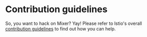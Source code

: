 # Contribution guidelines

So, you want to hack on Mixer? Yay! Please refer to Istio's overall
[contribution guidelines](https://github.com/istio/istio/blob/master/CONTRIBUTING.md)
to find out how you can help.
